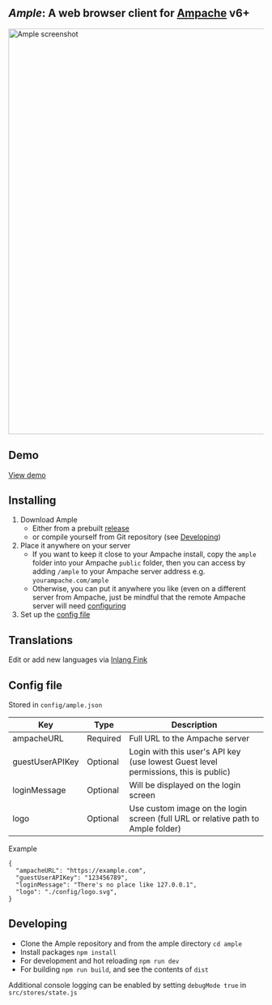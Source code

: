 ## _Ample_: A web browser client for [Ampache](https://ampache.org/) v6+

<img src="https://github.com/mitchray/ample/assets/5735900/194c98a2-db2b-4f6c-be3b-92c80342436a" width=800 alt="Ample screenshot" />

## Demo

[View demo](https://ample-player.vercel.app)

## Installing

1. Download Ample
   - Either from a prebuilt [release](https://github.com/mitchray/ample/releases)
   - or compile yourself from Git repository (see [Developing](#developing))
2. Place it anywhere on your server
   - If you want to keep it close to your Ampache install, copy the `ample` folder into your Ampache `public` folder, then you can access by adding `/ample` to your Ampache server address e.g. `yourampache.com/ample`
   - Otherwise, you can put it anywhere you like (even on a different server from Ampache, just be mindful that the remote Ampache server will need [configuring](https://github.com/mitchray/ample/wiki/Connecting-to-a-remote-Ampache-server-(CORS))
3. Set up the [config file](#config-file)

## Translations

Edit or add new languages via [Inlang Fink](https://inlang.com/editor/github.com/mitchray/ample)

## Config file

Stored in ```config/ample.json```

| Key             | Type     | Description                                                                        |
|-----------------|----------|------------------------------------------------------------------------------------|
| ampacheURL      | Required | Full URL to the Ampache server                                                     |
| guestUserAPIKey | Optional | Login with this user's API key (use lowest Guest level permissions, this is public) |
| loginMessage    | Optional | Will be displayed on the login screen                                              |
| logo            | Optional | Use custom image on the login screen (full URL or relative path to Ample folder)   |

Example
```
{
  "ampacheURL": "https://example.com", 
  "guestUserAPIKey": "123456789", 
  "loginMessage": "There's no place like 127.0.0.1", 
  "logo": "./config/logo.svg", 
}
```

## Developing

- Clone the Ample repository and from the ample directory `cd ample`
- Install packages `npm install`
- For development and hot reloading `npm run dev`
- For building `npm run build`, and see the contents of `dist`

Additional console logging can be enabled by setting `debugMode true` in `src/stores/state.js`